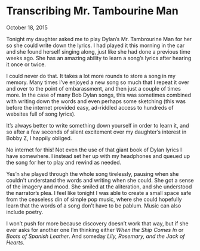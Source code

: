 # Transcribing Mr. Tambourine Man

<p class="datestamp">October 18, 2015</p>

Tonight my daughter asked me to play Dylan’s Mr. Tambrourine Man for her so she could write down the lyrics. I had played it this morning in the car and she found herself singing along, just like she had done a previous time weeks ago. She has an amazing ability to learn a song’s lyrics after hearing it once or twice. 

I could never do that. It takes a lot more rounds to store a song in my memory. Many times I’ve enjoyed a new song so much that I repeat it over and over to the point of embarassment, and then just a couple of times more. In the case of many Bob Dylan songs, this was sometimes combined with writing down the words and even perhaps some sketching (this was before the internet provided easy, ad-riddled access to hundreds of websites full of song lyrics). 

It’s always better to write something down yourself in order to learn it, and so after a few seconds of silent excitement over my daughter’s interest in Bobby Z, I happily obliged. 

No internet for this! Not even the use of that giant book of Dylan lyrics I have somewhere. I instead set her up with my headphones and queued up the song for her to play and rewind as needed. 

Yes’n she played through the whole song tirelessly, pausing when she couldn't understand the words and writing when she could. She got a sense of the imagery and mood. She smiled at the aliteration, and she understood the narrator’s plea. I feel like tonight I was able to create a small space safe from the ceaseless din of simple pop music, where she could hopefully learn that the words of a song don’t have to be pablum. Music can also include poetry. 

I won’t push for more because discovery doesn’t work that way, but if she ever asks for another one I’m thinking either _When the Ship Comes In_ or _Boots of Spanish Leather_. And someday _Lily, Rosemary, and the Jack of Hearts_.